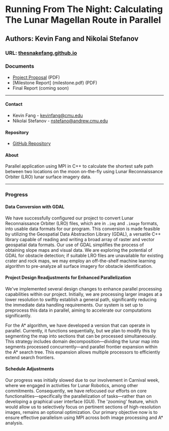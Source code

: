 # Running From The Night: Calculating The Lunar Magellan Route in Parallel

## Authors: Kevin Fang and Nikolai Stefanov

### URL: [thesnakefang.github.io](https://thesnakefang.github.io)

### Documents

- [Project Proposal](proposal.pdf) (PDF)
- [Milestone Report] (milestone.pdf) (PDF)
- Final Report (coming soon)

---

#### Contact

- Kevin Fang - [kevinfang@cmu.edu](mailto:kevinfang@cmu.edu)
- Nikolai Stefanov - [nstefano@andrew.cmu.edu](mailto:nstefano@andrew.cmu.edu)

#### Repository

- [GitHub Repository](https://github.com/TheSnakeFang/thesnakefang.github.io)

#### About

Parallel application using MPI in C++ to calculate the shortest safe path between two locations on the moon on-the-fly using Lunar Reconnaissance Orbiter (LRO) lunar surface imagery data.

---

### Progress

#### Data Conversion with GDAL
We have successfully configured our project to convert Lunar Reconnaissance Orbiter (LRO) files, which are in `.img` and `.image` formats, into usable data formats for our program. This conversion is made feasible by utilizing the Geospatial Data Abstraction Library (GDAL), a versatile C++ library capable of reading and writing a broad array of raster and vector geospatial data formats. Our use of GDAL simplifies the process of obtaining slope maps and visual data. We are exploring the potential of GDAL for obstacle detection; if suitable LRO files are unavailable for existing crater and rock maps, we may employ an off-the-shelf machine learning algorithm to pre-analyze all surface imagery for obstacle identification.

#### Project Design Readjustments for Enhanced Parallelization
We've implemented several design changes to enhance parallel processing capabilities within our project. Initially, we are processing larger images at a lower resolution to swiftly establish a general path, significantly reducing the immediate data handling requirements. Our system is set up to preprocess this data in parallel, aiming to accelerate our computations significantly.

For the A* algorithm, we have developed a version that can operate in parallel. Currently, it functions sequentially, but we plan to modify this by segmenting the map into sections that can be processed simultaneously. This strategy includes domain decomposition—dividing the lunar map into segments processed concurrently—and parallel frontier expansion within the A* search tree. This expansion allows multiple processors to efficiently extend search frontiers.

#### Schedule Adjustments
Our progress was initially slowed due to our involvement in Carnival week, where we engaged in activities for Lunar Robotics, among other commitments. Consequently, we have refocused our efforts on core functionalities—specifically the parallelization of tasks—rather than on developing a graphical user interface (GUI). The 'zooming' feature, which would allow us to selectively focus on pertinent sections of high-resolution images, remains an optional optimization. Our primary objective now is to ensure effective parallelism using MPI across both image processing and A* analysis.